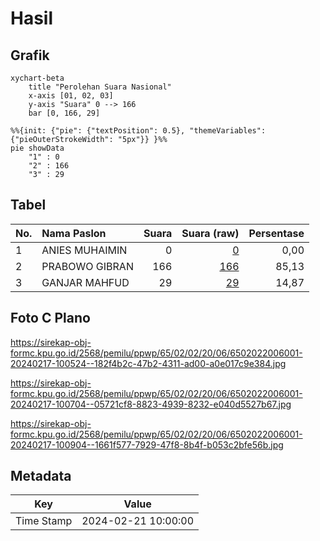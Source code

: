 # Hasil

## Grafik

```mermaid
xychart-beta
    title "Perolehan Suara Nasional"
    x-axis [01, 02, 03]
    y-axis "Suara" 0 --> 166
    bar [0, 166, 29]
```

```mermaid
%%{init: {"pie": {"textPosition": 0.5}, "themeVariables": {"pieOuterStrokeWidth": "5px"}} }%%
pie showData
    "1" : 0
    "2" : 166
    "3" : 29
```

## Tabel

| No. | Nama Paslon    | Suara | Suara (raw) | Persentase |
|:--- |:-------------- | -----:| -----------:| ----------:|
| 1   | ANIES MUHAIMIN | 0     | [0][p-1]    | 0,00       |
| 2   | PRABOWO GIBRAN | 166   | [166][p-2]  | 85,13      |
| 3   | GANJAR MAHFUD  | 29    | [29][p-3]   | 14,87      |


[p-1]: https://github.com/gigit-pemilu/pemilu-2024/blob/main/pilpres/hitung-suara/sub/65-kalimantan-utara/sub/02-malinau/sub/02-malinau-kota/sub/2006-tanjung-keranjang/sub/001-tps/sub/paslon-1.txt
[p-2]: https://github.com/gigit-pemilu/pemilu-2024/blob/main/pilpres/hitung-suara/sub/65-kalimantan-utara/sub/02-malinau/sub/02-malinau-kota/sub/2006-tanjung-keranjang/sub/001-tps/sub/paslon-2.txt
[p-3]: https://github.com/gigit-pemilu/pemilu-2024/blob/main/pilpres/hitung-suara/sub/65-kalimantan-utara/sub/02-malinau/sub/02-malinau-kota/sub/2006-tanjung-keranjang/sub/001-tps/sub/paslon-3.txt

## Foto C Plano

https://sirekap-obj-formc.kpu.go.id/2568/pemilu/ppwp/65/02/02/20/06/6502022006001-20240217-100524--182f4b2c-47b2-4311-ad00-a0e017c9e384.jpg

https://sirekap-obj-formc.kpu.go.id/2568/pemilu/ppwp/65/02/02/20/06/6502022006001-20240217-100704--05721cf8-8823-4939-8232-e040d5527b67.jpg

https://sirekap-obj-formc.kpu.go.id/2568/pemilu/ppwp/65/02/02/20/06/6502022006001-20240217-100904--1661f577-7929-47f8-8b4f-b053c2bfe56b.jpg


## Metadata

| Key        | Value               |
| ---------- | ------------------- |
| Time Stamp | 2024-02-21 10:00:00 |



